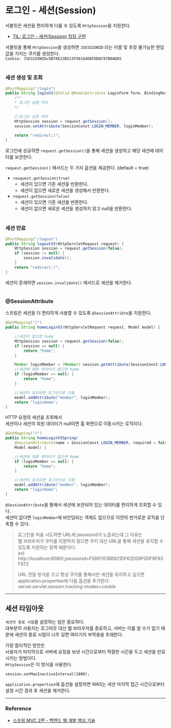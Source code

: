 # 로그인 - 세션(Session)

서블릿은 세션을 편리하게 다룰 수 있도록 `HttpSession`을 지원한다.  
- [TIL: 로그인 - 세션(Session) 직접 구현](https://github.com/seokmyungham/TIL/blob/main/SpringMVC/session_01.md)
  
서블릿을 통해 `HttpSession`을 생성하면 `JSESSIONID` 라는 이름 및 추정 불가능한 랜덤 값을 가지는 쿠키를 생성한다.  
`Cookie: JSESSIONID=5B78E23B513F50164D6FDD8C97B0AD05`

#

### 세션 생성 및 조회

```java
@PostMapping("/login")
public String loginV3(@Valid @ModelAttribute LoginForm form, BindingResult result, HttpServletRequest request) {
    /**
    * 로그인 실패 처리
    */

    //로그인 성공 처리
    HttpSession session = request.getSession();
    session.setAttribute(SessionConst.LOGIN_MEMBER, loginMember);
        
    return "redirect:/";
}
```

로그인에 성공하면 `request.getSession()`을 통해 세션을 생성하고 해당 세션에 데이터를 보관한다.  
  
`request.getSession()` 메서드는 두 가지 옵션을 제공한다. (default = true)
- `reuquest.getSession(true)`
    - 세션이 있으면 기존 세션을 반환한다.
    - 세션이 없으면 새로운 세션을 생성해서 반환한다.
- `request.getSession(false)`
    - 세션이 있으면 기존 세션을 반환한다.
    - 세션이 없으면 새로운 세션을 생성하지 않고 null을 반환한다.

#

### 세션 만료

```java
@PostMapping("/logout")
public String logoutV3(HttpServletRequest request) {
    HttpSession session = request.getSession(false);
    if (session != null) {
        session.invalidate();
    }
    return "redirect:/";
}
```

세션이 존재하면 `session.invalidate()` 메서드로 세션을 제거한다.

#

### @SessionAttribute

스프링은 세션을 더 편리하게 사용할 수 있도록 `@SessionAttribte`을 지원한다.  

```java
@GetMapping("/")
public String homeLoginV3(HttpServletRequest request, Model model) {

    //세션이 없으면 home
    HttpSession session = request.getSession(false);
    if (session == null) {
        return "home";
    }

    Member loginMember = (Member) session.getAttribute(SessionConst.LOGIN_MEMBER);
    //세션에 회원 데이터가 없으면 home
    if (loginMember == null) {
        return "home";
    }

    //세션이 유지되면 로그인으로 이동
    model.addAttribute("member", loginMember);
    return "loginHome";
}
```

HTTP 요청의 세션을 조회해서  
세션이나 세션의 회원 데이터가 null이면 홈 화면으로 이동시키는 로직이다.  

```java
@GetMapping("/")
public String homeLoginV3Spring(
    @SessionAttribute(name = SessionConst.LOGIN_MEMBER, required = false) Member loginMember,
    Model model) {

    //세션에 회원 데이터가 없으면 home
    if (loginMember == null) {
        return "home";
    }

    //세션이 유지되면 로그인으로 이동
    model.addAttribute("member", loginMember);
    return "loginHome";
}
```

`@SessionAttribute`을 통해서 세션에 보관되어 있는 데이터를 편리하게 조회할 수 있다.  
세션이 없다면 `loginMember`에 바인딩되는 객체도 없으므로 이전의 번거로운 로직을 단축할 수 있다.  


> 로그인을 처음 시도하면 URL에 jsessionid가 노출되는데 그 이유는  
> 웹 브라우저가 쿠키를 지원하지 않으면 쿠키 대신 URL을 통해 세션을 유지할 수 있도록 지원하는 정책 때문이다.  
> ex) http://localhost:8080/;jsessionid=F59911518B921DF62D09F0DF8F83F872  
>
> URL 전달 방식을 끄고 항상 쿠키를 통해서만 세션을 유지하고 싶으면 application.properties에 다음 옵션을 추가한다.
> server.servlet.session.tracking-modes=cookie


---

## 세션 타임아웃

`세션의 종료 시점`을 설정하는 일은 중요하다.  
대부분의 사용자는 로그아웃 대신 웹 브라우저를 종료하고, 서버는 이를 알 수가 없기 때문에 세션의 종료 시점이 너무 길면 여러기지 부작용을 초래한다.  

가장 합리적인 방안은  
사용자가 마지막으로 서버에 요청을 보낸 시간으로부터 적절한 시간을 두고 세션을 만료시키는 방법이다.  
`HttpSession`은 이 방식을 사용한다.  

```properties
session.setMaxInactiveInterval(1800);
```

`application.properties`에 옵션을 설정하면 WAS는 세션 마지막 접근 시간으로부터 설정 시간 경과 후 세션을 제거한다.

---

### Reference
- [스프링 MVC 2편 - 백엔드 웹 개발 핵심 기술](https://www.inflearn.com/course/%EC%8A%A4%ED%94%84%EB%A7%81-mvc-2/dashboard)
